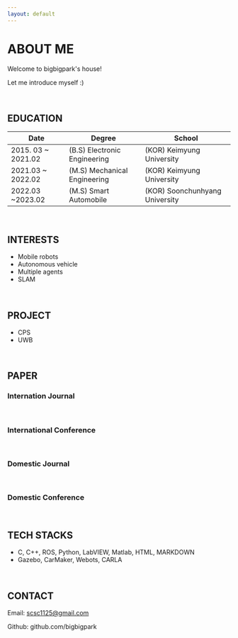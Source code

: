 ```yaml
---
layout: default
---
```

# ABOUT ME

Welcome to bigbigpark's house!

Let me introduce myself :)

<br/>

## EDUCATION

| Date               | Degree                       | School                         |
| ------------------ | ---------------------------- | ------------------------------ |
| 2015. 03 ~ 2021.02 | (B.S) Electronic Engineering | (KOR) Keimyung University      |
| 2021.03 ~ 2022.02  | (M.S) Mechanical Engineering | (KOR) Keimyung University      |
| 2022.03 ~2023.02   | (M.S) Smart Automobile       | (KOR) Soonchunhyang University |

<br/>

## INTERESTS

* Mobile robots
* Autonomous vehicle
* Multiple agents
* SLAM

<br/>

## PROJECT

* CPS
* UWB

<br/>

## PAPER

### Internation Journal

<br/>

### International Conference

<br/>

### Domestic Journal

<br/>

### Domestic Conference

<br/>

## TECH STACKS

* C, C++, ROS, Python, LabVIEW, Matlab, HTML, MARKDOWN
* Gazebo, CarMaker, Webots, CARLA

<br/>

## CONTACT

Email: scsc1125@gmail.com

Github: github.com/bigbigpark

<br/>



